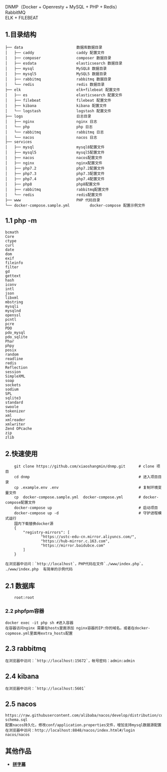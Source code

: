 DNMP（Docker + Openresty + MySQL + PHP + Redis）  
RabbitMQ  
ELK + FILEBEAT
## 1.目录结构

```
├── data                        数据库数据目录
│   ├── caddy                   caddy 配置文件
│   ├── composer                composer 数据目录
│   ├── esdata                  elasticsearch 数据目录
│   ├── mysql                   MySQL8 数据目录
│   ├── mysql5                  MySQL5 数据目录
│   ├── rabbitmq                rabbitmq 数据目录
│   └── redis                   redis 数据目录
├── elk                         elk+filebeat 配置文件
│   ├── es                      elasticsearch 配置文件
│   ├── filebeat                filebeat 配置文件
│   ├── kibana                  kibana 配置文件
│   └── logstash                logstash 配置文件
├── logs                        日志目录
│   ├── nginx                   nginx 日志
│   └── php                     php 日志
│   └── rabbitmq                rabbitmq 日志
│   └── nacos                   nacos 日志
├── services
│   ├── mysql                   mysql8配置文件
│   ├── mysql5                  mysql5配置文件
│   ├── nacos                   nacos配置文件
│   ├── nginx                   nginx配置文件
│   ├── php7.2                  php7.2配置文件
│   ├── php7.3                  php7.3配置文件
│   ├── php7.4                  php7.4配置文件
│   ├── php8                    php8配置文件
│   ├── rabbitmq                rabbitmq配置文件
│   └── redis                   redis配置文件
├── www                         PHP 代码目录
└── docker-compose.sample.yml         docker-compose 配置示例文件

```

## 1.1 php -m
```
bcmath
Core
ctype
curl
date
dom
exif
fileinfo
filter
gd
gettext
hash
iconv
intl
json
libxml
mbstring
mysqli
mysqlnd
openssl
pcntl
pcre
PDO
pdo_mysql
pdo_sqlite
Phar
phpy
posix
random
readline
redis
Reflection
session
SimpleXML
soap
sockets
sodium
SPL
sqlite3
standard
swoole
tokenizer
xml
xmlreader
xmlwriter
Zend OPcache
zip
zlib
```

## 2.快速使用
```
    git clone https://github.com/xiaoshangmin/dnmp.git      # clone 项目
    cd dnmp                                                 # 进入项目目录
    cp .example.env .env                                    # 复制环境变量文件
    cp  docker-compose.sample.yml  docker-compose.yml       # docker-compose配置文件
    docker-compose up                                       # 启动项目
    docker-compose up -d                                    # 守护进程模式运行
    国内下载替换docker源
    {
        "registry-mirrors": [
                "https://ustc-edu-cn.mirror.aliyuncs.com/",
                "https://hub-mirror.c.163.com",
                "https://mirror.baidubce.com"
        ]
    }
```
    在浏览器中访问：`http://localhost`，PHP代码在文件`./www/index.php`。  
    ./www/index.php  有简单的示例代码

## 2.1 数据库
```
    root:root
```

### 2.2 phpfpm容器
    docker exec -it php sh #进入容器
    在容器访问nginx 需要在hosts里面添加 nginx容器的IP:你的域名，或者在docker-copmose.yml里面用extra_hosts配置


## 2.3 rabbitmq
    在浏览器中访问：`http://localhost:15672`，帐号密码：admin:admin

## 2.4 kibana
    在浏览器中访问：`http://localhost:5601`

## 2.5 nacos
    https://raw.githubusercontent.com/alibaba/nacos/develop/distribution/conf/mysql-schema.sql
    配置nacos持久化，修改conf/application.properties文件，增加支持mysql数据源配置
    在浏览器中访问：http://localhost:8848/nacos/index.html#/login   nacos/nacos



## 其他作品

  - **[拼字幕](https://labs.wowyou.cc/pinzimu)**